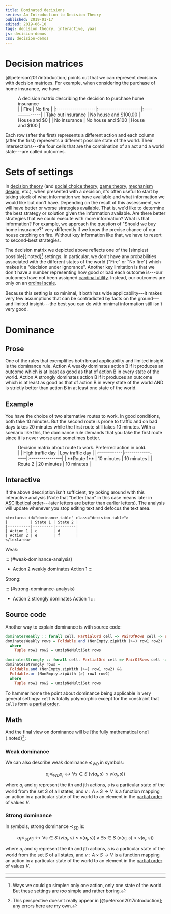 ```yaml
---
title: Dominated decisions
series: An Introduction to Decision Theory
published: 2019-01-17
edited: 2019-06-10
tags: decision theory, interactive, yaas
js: decision-demos
css: decision-demos
---
```


# Decision matrices

[@peterson2017introduction] points out that we can represent decisions with decision matrices. For example, when considering the purchase of home insurance, we have:

<figure>
<figcaption>A decision matrix describing the decision to purchase home insurance</figcaption>
|                    | Fire                 | No fire        |
|:-------------------|:---------------------|:---------------|
| Take out insurance | No house and $100,00 | House and $0   |
| No insurance       | No house and $100    | House and $100 |
</figure>

Each row (after the first) represents a different action and each column (after the first) represents a different possible state of the world. Their intersections---the four cells that are the combination of an act and a world state---are called outcomes.

# Sets of settings

In [decision theory](https://en.wikipedia.org/wiki/Decision_theory) (and [social choice theory](https://en.wikipedia.org/wiki/Social_choice_theory), [game theory](https://en.wikipedia.org/wiki/Game_theory), [mechanism design](https://en.wikipedia.org/wiki/Mechanism_design), etc.), when presented with a decision, it's often useful to start by taking stock of what information we have available and what information we would like but don't have. Depending on the result of this assessment, we will have better or worse strategies available. That is, we'd like to determine the best strategy or solution given the information available. Are there better strategies that we could execute with more information? What is that information? For example, we approach the question of "Should we buy home insurance?" very differently if we know the precise chance of our house catching on fire. Without key information like that, we have to resort to second-best strategies.

The decision matrix we depicted above reflects one of the [simplest possible]{.noted}[^simpler] settings. In particular, we don't have any probabilities associated with the different states of the world ("Fire" or "No fire") which makes it a "decision under ignorance". Another key limitation is that we don't have a number representing how good or bad each outcome is---our outcomes have not been assigned [cardinal utility](https://en.wikipedia.org/wiki/Cardinal_utility). Instead, our outcomes are only on an [ordinal scale](https://en.wikipedia.org/wiki/Level_of_measurement).

Because this setting is so minimal, it both has wide applicability---it makes very few assumptions that can be contradicted by facts on the ground---and limited insight---the best you can do with minimal information still isn't very good.

<!--more-->

# Dominance

## Prose

One of the rules that exemplifies both broad applicability and limited insight is the dominance rule. Action A weakly dominates action B if it produces an outcome which is at least as good as that of action B in every state of the world. Action A strongly dominates action B if it produces an outcome which is at least as good as that of action B in every state of the world AND is strictly better than action B in at least one state of the world.

## Example

You have the choice of two alternative routes to work. In good conditions, both take 10 minutes. But the second route is prone to traffic and on bad days takes 20 minutes while the first route still takes 10 minutes. With a scenario like this, the dominance rule demands that you take the first route since it is never worse and sometimes better.

<figure>
<figcaption>Decision matrix about route to work. Preferred action in bold.</figcaption>
|             | High traffic day | Low traffic day |
|:------------|:-----------------|:----------------|
| **Route 1** | 10 minutes       | 10 minutes      |
| Route 2     | 20 minutes       | 10 minutes      |
</figure>

## Interactive

If the above description isn't sufficient, try poking around with this interactive analysis (Note that "better than" in this case means later in [ASCIIbetical order](https://en.wikipedia.org/wiki/ASCII#Character_order)---later letters are better than earlier letters). The analysis will update whenever you stop editing text and defocus the text area.

```{=html}
<textarea id="dominance-table" class="decision-table">
|          | State 1 | State 2 |
|----------|---------|---------|
| Action 1 | c       | d       |
| Action 2 | e       | f       |
</textarea>
```

Weak:

::: {#weak-dominance-analysis}
- Action 2 weakly dominates Action 1
:::

Strong:

::: {#strong-dominance-analysis}
- Action 2 strongly dominates Action 1
:::

## Source code

Another way to explain dominance is with source code:

```haskell
dominatesWeakly :: forall cell. PartialOrd cell => PairOfRows cell -> Boolean
dominatesWeakly rows = Foldable.and (NonEmpty.zipWith (>=) row1 row2)
  where
    Tuple row1 row2 = unzipNeMultiSet rows

dominatesStrongly :: forall cell. PartialOrd cell => PairOfRows cell -> Boolean
dominatesStrongly rows =
  Foldable.and (NonEmpty.zipWith (>=) row1 row2) &&
  Foldable.or (NonEmpty.zipWith (>) row1 row2)
  where
    Tuple row1 row2 = unzipNeMultiSet rows
```

To hammer home the point about dominance being applicable in very general settings: `cell` is totally polymorphic except for the constraint that `cell`s form a [partial order](https://en.wikipedia.org/wiki/Partially_ordered_set).

## Math

And the final view on dominance will be [the fully mathematical one]{.noted}[^math]:

### Weak dominance

We can also describe weak dominance $\preccurlyeq_{WD}$ in symbols:

$$a_i \preccurlyeq_{WD} a_j \leftrightarrow \forall s \in S\ (v(a_i, s) \leq v(a_j, s))$$

where $a_i$ and $a_j$ represent the ith and jth actions, $s$ is a particular state of the world from the set $S$ of all states, and $v : A \times S \to V$ is a function mapping an action in a particular state of the world to an element in the [partial order](https://en.wikipedia.org/wiki/Partially_ordered_set) of values $V$.

### Strong dominance

In symbols, strong dominance $\prec_{SD}$ is:

$$a_i \prec_{SD} a_j \leftrightarrow \forall s \in S\ (v(a_i, s) \leq v(a_j, s)) \wedge \exists s \in S\ (v(a_i, s) < v(a_j, s))$$

where $a_i$ and $a_j$ represent the ith and jth actions, $s$ is a particular state of the world from the set $S$ of all states, and $v : A \times S \to V$ is a function mapping an action in a particular state of the world to an element in the [partial order](https://en.wikipedia.org/wiki/Partially_ordered_set) of values $V$.

<hr class="references">

[^simpler]: Ways we could go simpler: only one action, only one state of the world. But these settings are <em>too</em> simple and rather boring.
[^math]: This perspective doesn't really appear in [@peterson2017introduction]; any errors here are my own.
